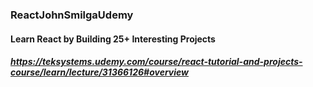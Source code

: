 ### ReactJohnSmilgaUdemy

#### Learn React by Building 25+ Interesting Projects

##### https://teksystems.udemy.com/course/react-tutorial-and-projects-course/learn/lecture/31366126#overview
